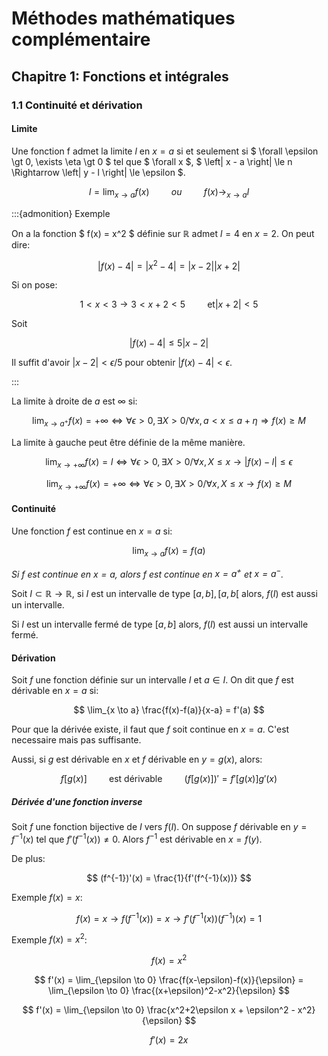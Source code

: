 # Méthodes mathématiques complémentaire

## Chapitre 1: Fonctions et intégrales

### 1.1 Continuité et dérivation

#### Limite

Une fonction f admet la limite $l$ en $x=a$ si et seulement si $ \forall \epsilon \gt 0, \exists \eta \gt 0 $ tel que $ \forall x $, $ \left| x - a \right| \le n \Rightarrow  \left| y - l \right| \le \epsilon $.

$$ l = \lim_{x \to a} f(x) \hspace{1cm} ou \hspace{1cm} f(x) \rightarrow_{x \to a} l $$

:::{admonition} Exemple

On a la fonction $ f(x) = x^2 $ définie sur $\mathbb{R}$ admet $l=4$ en $x=2$. On peut dire:

$$ \left| f(x) - 4 \right| = \left| x^2 - 4 \right| = \left| x - 2 \right|\left| x + 2 \right| $$

Si on pose:

$$ 1 \lt x \lt 3 \rightarrow 3 \lt x + 2 \lt 5 \hspace{1cm}\text{et} \left| x + 2 \right| \lt 5$$

Soit

$$ \left| f(x) - 4 \right| \le 5 \left| x - 2 \right| $$

Il suffit d'avoir $\left| x -2 \right| \lt \epsilon / 5$ pour obtenir $\left| f(x) - 4 \right| \lt \epsilon$.

:::

La limite à droite de $a$ est $\infty$ si:

$$ \lim_{x \to a^+} f(x) = + \infty \Leftrightarrow \forall \epsilon \gt 0, \exists X \gt 0 / \forall x, a \lt x \le a+\eta \Rightarrow f(x) \ge M $$

La limite à gauche peut être définie de la même manière.

$$ \lim_{x \to +\infty} f(x) = l \Leftrightarrow \forall \epsilon \gt 0, \exists X \gt 0 / \forall x, X \le x \rightarrow \left| f(x)-l \right| \le \epsilon $$


$$ \lim_{x \to +\infty} f(x) = +\infty \Leftrightarrow \forall \epsilon \gt 0, \exists X \gt 0 / \forall x, X \le x \rightarrow f(x) \ge M $$

#### Continuité

Une fonction $f$ est continue en $x=a$ si:

$$ \lim_{x \to a} f(x) = f(a) $$

*Si $f$ est continue en $x=a$, alors $f$ est continue en $x=a^+$ et $x=a^-$.*

Soit $I \subset \mathbb{R} \rightarrow \mathbb{R}$, si $I$ est un intervalle de type $\left[ a,b \right], \left[ a,b \right[$ alors, $f(I)$ est aussi un intervalle.

Si $I$ est un intervalle fermé de type $\left[ a,b \right]$ alors, $f(I)$ est aussi un intervalle fermé.

#### Dérivation

Soit $f$ une fonction définie sur un intervalle $I$ et $a \in I$. On dit que $f$ est dérivable en $x=a$ si:

$$ \lim_{x \to a} \frac{f(x)-f(a)}{x-a} = f'(a) $$

Pour que la dérivée existe, il faut que $f$ soit continue en $x=a$. C'est necessaire mais pas suffisante.

Aussi, si $g$ est dérivable en $x$ et $f$ dérivable en $y=g(x)$, alors:

$$ f[g(x)] \hspace{1cm} \text{est dérivable} \hspace{1cm} (f[g(x)])' = f'[g(x)]g'(x) $$

##### Dérivée d'une fonction inverse

Soit $f$ une fonction bijective de $I$ vers $f(I)$. On suppose $f$ dérivable en $y=f^{-1}(x)$ tel que $f'(f^{-1}(x)) \neq 0$. Alors $f^{-1}$ est dérivable en $x=f(y)$.

De plus:

$$ (f^{-1})'(x) = \frac{1}{f'(f^{-1}(x))} $$

Exemple $f(x) = x$:

$$ f(x) = x \rightarrow f(f^{-1}(x)) = x \rightarrow f'(f^{-1}(x))(f^{-1})(x) = 1 $$

Exemple $f(x) = x^2$:

$$ f(x) = x^2 $$ 

$$ f'(x) = \lim_{\epsilon \to 0} \frac{f(x-\epsilon)-f(x)}{\epsilon} = \lim_{\epsilon \to 0} \frac{(x+\epsilon)^2-x^2}{\epsilon} $$

$$ f'(x) = \lim_{\epsilon \to 0} \frac{x^2+2\epsilon x + \epsilon^2 - x^2}{\epsilon}  $$

$$ f'(x) = 2x $$


